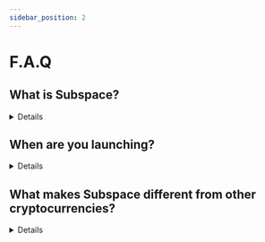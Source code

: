 ```yaml
---
sidebar_position: 2
---
```


# F.A.Q

## What is Subspace?
<details>
    <summary>Details</summary>
    <p>
    The Subspace Network is a protocol focused on solving some of the core systemic issues facing the crypto industry. Things like energy efficiency, environmental sustainability, global level scalability, and ensuring decentralization.
    </p>
    <p>
    We call our protocol a fourth generation blockchain. This is because we are the first protocol to fundamentally overcome the blockchain trilemma as its described by Vitalik Buterin. 
    </p>
    <p>
    This means we can support mass participation in consensus, by ordinary people with commodity hardware. In addition to a low barrier to entry for consensus we decouple our execution from consensus to allow for Billions of accounts, Billions of transactions, & Millions of transactions per second. All of this is possible with on-chain computation, and on-chain storage. 
    </p>
    <p>
    Due to the Subspace Networks Scalability, Speed, & Decentralization we believe it to be a perfect fit as an infrastructure layer for the entire blockchain ecosystem, including NFTs, dApps, & even entire layer one protocols and their ecosystems'
    </p>
</details>

## When are you launching?
<details>
    <summary>Details</summary>
    <p>
    Currently we have our non-incentivized testnet, which we are regularly breaking and updating. We hope to continue to troubleshoot and resolve any bugs we find, with an incentivized testnet coming near the middle of the year. We hope to launch our mainnet later this year. 
    </p>
</details>

## What makes Subspace different from other cryptocurrencies?
<details>
    <summary>Details</summary>
    <p>
    Our protocol is best used for scalable, permanent, decentralized storage & computation. Subspace Network is not designed as digital cash, digital gold, or a speculative token. It is an Infrastructure Token.
    </p>
</details>